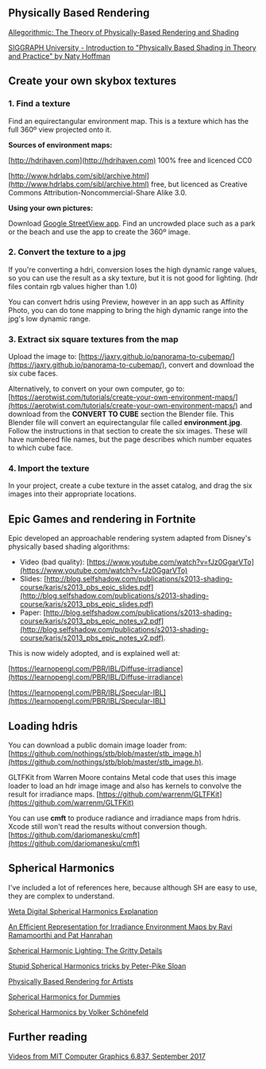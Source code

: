 ## Physically Based Rendering

[Allegorithmic: The Theory of Physically-Based Rendering and Shading](https://www.allegorithmic.com/pbr-guide)

[SIGGRAPH University - Introduction to "Physically Based Shading in Theory and Practice" by Naty Hoffman](https://youtu.be/j-A0mwsJRmk)


## Create your own skybox textures

### 1. Find a texture

Find an equirectangular environment map. This is a texture which has the full 360º view projected onto it. 

**Sources of environment maps:**

[http://hdrihaven.com](http://hdrihaven.com) 100% free and licenced CC0

[http://www.hdrlabs.com/sibl/archive.html](http://www.hdrlabs.com/sibl/archive.html) free, but licenced as Creative Commons Attribution-Noncommercial-Share Alike 3.0.

**Using your own pictures:**

Download [Google StreetView app](https://itunes.apple.com/us/app/google-street-view/id904418768?mt=8). Find an uncrowded place such as a park or the beach and use the app to create the 360º image.

### 2. Convert the texture to a jpg

If you're converting a hdri, conversion loses the high dynamic range values, so you can use the result as a sky texture, but it is not good for lighting. (hdr files contain rgb values higher than 1.0)

You can convert hdris using Preview, however in an app such as Affinity Photo, you can do tone mapping to bring the high dynamic range into the jpg's low dynamic range. 

### 3. Extract six square textures from the map

Upload the image to: [https://jaxry.github.io/panorama-to-cubemap/](https://jaxry.github.io/panorama-to-cubemap/), convert and download the six cube faces.

Alternatively, to convert on your own computer, go to: [https://aerotwist.com/tutorials/create-your-own-environment-maps/](https://aerotwist.com/tutorials/create-your-own-environment-maps/) and download from the **CONVERT TO CUBE** section the Blender file. This Blender file will convert an equirectangular file called **environment.jpg**. Follow the instructions in that section to create the six images. These will have numbered file names, but the page describes which number equates to which cube face.

### 4. Import the texture

In your project, create a cube texture in the asset catalog, and drag the six images into their appropriate locations.

## Epic Games and rendering in Fortnite

Epic developed an approachable rendering system adapted from Disney's physically based shading algorithms: 

* Video (bad quality): [https://www.youtube.com/watch?v=fJz0GgarVTo](https://www.youtube.com/watch?v=fJz0GgarVTo)
* Slides: [http://blog.selfshadow.com/publications/s2013-shading-course/karis/s2013_pbs_epic_slides.pdf](http://blog.selfshadow.com/publications/s2013-shading-course/karis/s2013_pbs_epic_slides.pdf)
* Paper: [http://blog.selfshadow.com/publications/s2013-shading-course/karis/s2013_pbs_epic_notes_v2.pdf](http://blog.selfshadow.com/publications/s2013-shading-course/karis/s2013_pbs_epic_notes_v2.pdf). 

This is now widely adopted, and is explained well at:

[https://learnopengl.com/PBR/IBL/Diffuse-irradiance](https://learnopengl.com/PBR/IBL/Diffuse-irradiance) 

[https://learnopengl.com/PBR/IBL/Specular-IBL](https://learnopengl.com/PBR/IBL/Specular-IBL)

## Loading hdris

You can download a public domain image loader from: [https://github.com/nothings/stb/blob/master/stb_image.h](https://github.com/nothings/stb/blob/master/stb_image.h).

GLTFKit from Warren Moore contains Metal code that uses this image loader to load an hdr image image and also has kernels to convolve the result for irradiance maps. [https://github.com/warrenm/GLTFKit](https://github.com/warrenm/GLTFKit)

You can use **cmft** to produce radiance and irradiance maps from hdris. Xcode still won't read the results without conversion though. [https://github.com/dariomanesku/cmft](https://github.com/dariomanesku/cmft)

## Spherical Harmonics

I've included a lot of references here, because although SH are easy to use, they are complex to understand.

[Weta Digital Spherical Harmonics Explanation](https://www.fxguide.com/featured/the-science-of-spherical-harmonics-at-weta-digital/)

[An Efficient Representation for Irradiance Environment Maps by Ravi Ramamoorthi and Pat Hanrahan](https://cseweb.ucsd.edu/~ravir/papers/envmap/)

[Spherical Harmonic Lighting: The Gritty Details](http://silviojemma.com/public/papers/lighting/spherical-harmonic-lighting.pdf)

[Stupid Spherical Harmonics tricks by Peter-Pike Sloan](https://www.ppsloan.org/publications/StupidSH36.pdf)

[Physically Based Rendering for Artists](https://youtu.be/LNwMJeWFr0U)

[Spherical Harmonics for Dummies](https://math.stackexchange.com/questions/24671/spherical-harmonics-for-dummies)

[Spherical Harmonics by Volker Schönefeld](http://limbicsoft.com/volker/prosem_paper.pdf)

## Further reading

[Videos from MIT Computer Graphics 6.837, September 2017](https://www.youtube.com/user/justinmsolomon/videos)
